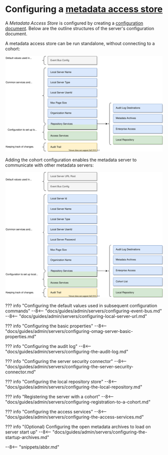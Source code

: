 <!-- SPDX-License-Identifier: CC-BY-4.0 -->
<!-- Copyright Contributors to the Egeria project 2020. -->

# Configuring a [metadata access store](/concepts/metadata-access-store)

A *Metadata Access Store* is configured by creating a [configuration document](/concepts/configuration-document). Below are the outline structures of the server's configuration document.

A metadata access store can be run standalone, without connecting to a cohort:

![Standalone metadata access store](standalone-metadata-access-store-config.svg)

Adding the cohort configuration enables the metadata server to communicate with other metadata servers:

![Connected metadata access store](connected-metadata-access-store-config.svg)

??? info "Configuring the default values used in subsequent configuration commands"
    --8<-- "docs/guides/admin/servers/configuring-event-bus.md"
    --8<-- "docs/guides/admin/servers/configuring-local-server-url.md"

??? info "Configuring the basic properties"
    --8<-- "docs/guides/admin/servers/configuring-omag-server-basic-properties.md"

??? info "Configuring the audit log"
    --8<-- "docs/guides/admin/servers/configuring-the-audit-log.md"

??? info "Configuring the server security connector"
    --8<-- "docs/guides/admin/servers/configuring-the-server-security-connector.md"

??? info "Configuring the local repository store"
    --8<-- "docs/guides/admin/servers/configuring-the-local-repository.md"

??? info "Registering the server with a cohort"
    --8<-- "docs/guides/admin/servers/configuring-registration-to-a-cohort.md"

??? info "Configuring the access services"
    --8<-- "docs/guides/admin/servers/configuring-the-access-services.md"

??? info "(Optional) Configuring the open metadata archives to load on server start up"
    --8<-- "docs/guides/admin/servers/configuring-the-startup-archives.md"

--8<-- "snippets/abbr.md"

